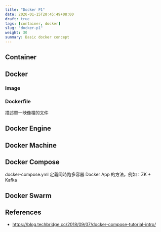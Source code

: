 ```yaml
---
title: "Docker P1"
date: 2020-01-15T20:45:49+08:00
draft: true
tags: [container, docker]
slug: "docker-p1"
weight: 30
summary: Basic docker concept
---
```


## Container

## Docker

### Image

### Dockerfile

描述單一映像檔的文件

## Docker Engine

## Docker Machine

## Docker Compose

docker-compose.yml 定義同時跑多容器 Docker App 的方法，例如：ZK + Kafka

## Docker Swarm

## References

- <https://blog.techbridge.cc/2018/09/07/docker-compose-tutorial-intro/>
